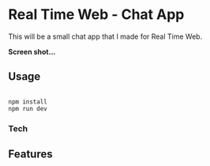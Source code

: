 # Real Time Web - Chat App

This will be a small chat app that I made for Real Time Web.

**Screen shot...**

## Usage

```

npm install
npm run dev

```

### Tech

## Features
